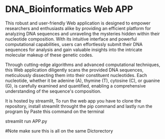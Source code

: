 # DNA_Bioinformatics Web APP
This robust and user-friendly Web application is designed to empower researchers and enthusiasts alike by providing an efficient platform for analyzing DNA sequences and unraveling the mysteries hidden within their nucleotide composition. With its intuitive interface and powerful computational capabilities, users can effortlessly submit their DNA sequences for analysis and gain valuable insights into the intricate molecular makeup of these genetic codes.

Through cutting-edge algorithms and advanced computational techniques, this Web application diligently scans the provided DNA sequences, meticulously dissecting them into their constituent nucleotides. Each nucleotide, whether it be adenine (A), thymine (T), cytosine (C), or guanine (G), is carefully examined and quantified, enabling a comprehensive understanding of the sequence's composition.

It is hosted by streamlit, To run the web app you have to clone the repository, install streamlit throught the pip command and lastly run the program by
Paste this command on the terminal 

streamlit run APP.py 

#Note make sure this is all on the same Dictorectory 
